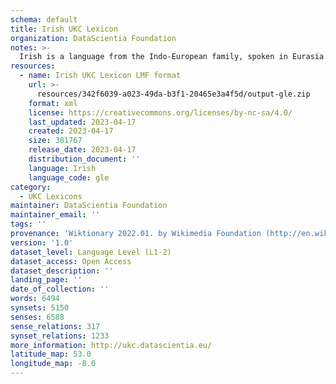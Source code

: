 ```yaml
---
schema: default
title: Irish UKC Lexicon
organization: DataScientia Foundation
notes: >-
  Irish is a language from the Indo-European family, spoken in Eurasia. The UKC Lexicon of Irish is represented as a lexico-semantic network. It consists of words, word senses, synsets, as well as sense-level and synset-level relationships.
resources:
  - name: Irish UKC Lexicon LMF format
    url: >-
      resources/342f6039-a023-49da-b3f1-20465e3a4f5d/output-gle.zip
    format: xml
    license: https://creativecommons.org/licenses/by-nc-sa/4.0/
    last_updated: 2023-04-17
    created: 2023-04-17
    size: 381767
    release_date: 2023-04-17
    distribution_document: ''
    language: Irish
    language_code: gle
category:
  - UKC Lexicons
maintainer: DataScientia Foundation
maintainer_email: ''
tags: ''
provenance: 'Wiktionary 2022.01. by Wikimedia Foundation (http://en.wiktionary.org); CogNet 2.1 by Khuyagbaatar Batsuren, National University of Mongolia (http://cognet.ukc.disi.unitn.it); KinDiv: Kinship Diversity 1.0 by Temuulen Khishigsuren (http://ukc.disi.unitn.it/index.php/kinship/); UniMet: Universal Metonymy 1.0 by Temuulen Khishigsuren and Gábor Bella (http://ukc.disi.unitn.it/index.php/metonymy/); MorphyNet 2.0 by Gábor Bella and Khuyagbaatar Batsuren (http://ukc.disi.unitn.it/index.php/morphynet/); Antonymy 1.0 by Gábor Bella (http://ukc.datascientia.eu); NorthEuraLex 0.9 by Johannes Dellert and Gerhard Jäger, Eberhard Karls Universität Tübingen (http://northeuralex.org/); Princeton WordNet 2.1 by Princeton University (https://wordnet.princeton.edu)'
version: '1.0'
dataset_level: Language Level (L1-2)
dataset_access: Open Access
dataset_description: ''
landing_page: ''
date_of_collection: ''
words: 6494
synsets: 5150
senses: 6588
sense_relations: 317
synset_relations: 1233
more_information: http://ukc.datascientia.eu/
latitude_map: 53.0
longitude_map: -8.0
---
```

